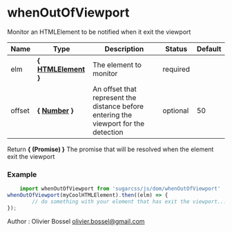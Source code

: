 # whenOutOfViewport

Monitor an HTMLElement to be notified when it exit the viewport



Name  |  Type  |  Description  |  Status  |  Default
------------  |  ------------  |  ------------  |  ------------  |  ------------
elm  |  **{ [HTMLElement](https://developer.mozilla.org/fr/docs/Web/API/HTMLElement) }**  |  The element to monitor  |  required  |
offset  |  **{ [Number](https://developer.mozilla.org/fr/docs/Web/JavaScript/Reference/Objets_globaux/Number) }**  |  An offset that represent the distance before entering the viewport for the detection  |  optional  |  50

Return **{ (Promise) }** The promise that will be resolved when the element exit the viewport

### Example
```js
	import whenOutOfViewport from 'sugarcss/js/dom/whenOutOfViewport'
whenOutOfViewport(myCoolHTMLElement).then((elm) => {
		// do something with your element that has exit the viewport...
});
```
Author : Olivier Bossel <olivier.bossel@gmail.com>
